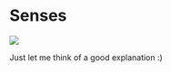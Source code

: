 # Senses

[![](http://sensesunb.com/wp-content/uploads/2015/05/marca_branca.png)](http://sensesunb.com/)

Just let me think of a good explanation :)
